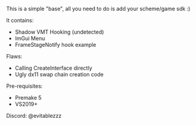 This is a simple "base", all you need to do is add your scheme/game sdk :)

It contains:
- Shadow VMT Hooking (undetected)
- ImGui Menu
- FrameStageNotify hook example

Flaws:
- Calling CreateInterface directly
- Ugly dx11 swap chain creation code

Pre-requisites:
- Premake 5
- VS2019+

Discord: @evitablezzz
